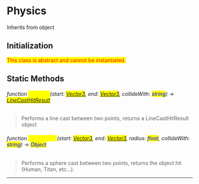 # Physics
Inherits from object
## Initialization
<mark style="color:red;">This class is abstract and cannot be instantiated.</mark>

## Static Methods
###### function <mark style="color:yellow;">LineCast</mark>(start: <mark style="color:blue;">[Vector3](../objects/Vector3.md)</mark>, end: <mark style="color:blue;">[Vector3](../objects/Vector3.md)</mark>, collideWith: <mark style="color:blue;">string</mark>) → <mark style="color:blue;">[LineCastHitResult](../objects/LineCastHitResult.md)</mark>
> Performs a line cast between two points, returns a LineCastHitResult object

###### function <mark style="color:yellow;">SphereCast</mark>(start: <mark style="color:blue;">[Vector3](../objects/Vector3.md)</mark>, end: <mark style="color:blue;">[Vector3](../objects/Vector3.md)</mark>, radius: <mark style="color:blue;">float</mark>, collideWith: <mark style="color:blue;">string</mark>) → <mark style="color:blue;">Object</mark>
> Performs a sphere cast between two points, returns the object hit (Human, Titan, etc...).


---

